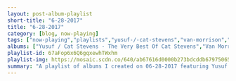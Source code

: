 ```yaml
---
layout: post-album-playlist
short-title: "6-28-2017"
title: "6-28-2017"
category: [blog, now-playing]
tags: ["now-playing","playlists","yusuf-/-cat-stevens","van-morrison","charley-patton","james-brown","wavves","wavves","wavves,-cloud-nothings","cloud-nothings","cloud-nothings","everclear","i-salonisti","various-artists","taking-back-sunday","matt-pond-pa"]
albums: ["Yusuf / Cat Stevens - The Very Best Of Cat Stevens","Van Morrison - Blowin' Your Mind!","Charley Patton - Rough Guide To Charley Patton","James Brown - It's A Mother","Wavves - You’re Welcome","Wavves - V","Wavves, Cloud Nothings - No Life for Me","Cloud Nothings - Life Without Sound","Cloud Nothings - Cloud Nothings","Everclear - Invisible Stars","I Salonisti - Titanic: Original Motion Picture Soundtrack - Anniversary Edition","Various Artists - The Wild","Taking Back Sunday - Louder Now (U.S. Version)","Matt Pond PA - Double Freeture"]
playlist-id: 67aFop6x6Q6gqxewhTWxhm
playlist-img: https://mosaic.scdn.co/640/ab67616d0000b273bdcddb67975065e17a0cb168ab67616d0000b273dcc7d80ac24734a1d2cde062ab67616d0000b273e33202ec41441204bfcf18a5ab67616d0000b273e7248738c2f7ce3b5584b15d
summary: "A playlist of albums I created on 06-28-2017 featuring Yusuf / Cat Stevens, Van Morrison, Charley Patton, James Brown, Wavves, Wavves, Wavves, Cloud Nothings, Cloud Nothings, Cloud Nothings, Everclear, I Salonisti, Various Artists, Taking Back Sunday, and Matt Pond PA"
---
```

